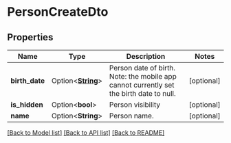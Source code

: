# PersonCreateDto

## Properties

Name | Type | Description | Notes
------------ | ------------- | ------------- | -------------
**birth_date** | Option<[**String**](string.md)> | Person date of birth. Note: the mobile app cannot currently set the birth date to null. | [optional]
**is_hidden** | Option<**bool**> | Person visibility | [optional]
**name** | Option<**String**> | Person name. | [optional]

[[Back to Model list]](../README.md#documentation-for-models) [[Back to API list]](../README.md#documentation-for-api-endpoints) [[Back to README]](../README.md)


